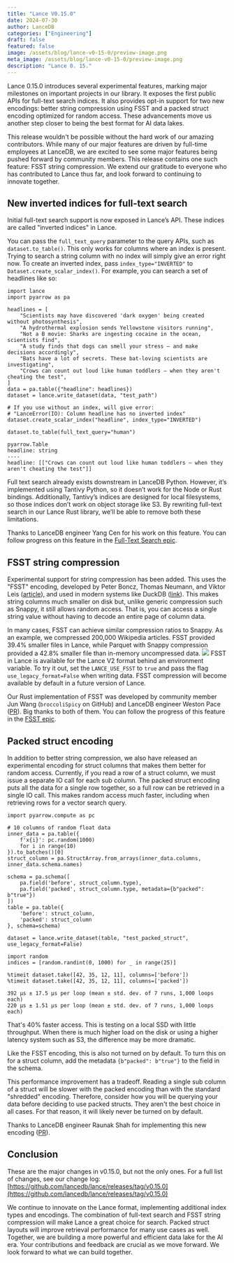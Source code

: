 ```yaml
---
title: "Lance V0.15.0"
date: 2024-07-30
author: LanceDB
categories: ["Engineering"]
draft: false
featured: false
image: /assets/blog/lance-v0-15-0/preview-image.png
meta_image: /assets/blog/lance-v0-15-0/preview-image.png
description: "Lance 0. 15."
---
```


Lance 0.15.0 introduces several experimental features, marking major milestones on important projects in our library. It exposes the first public APIs for full-text search indices. It also provides opt-in support for two new encodings: better string compression using FSST and a packed struct encoding optimized for random access. These advancements move us another step closer to being the best format for AI data lakes.

This release wouldn't be possible without the hard work of our amazing contributors. While many of our major features are driven by full-time employees at LanceDB, we are excited to see some major features being pushed forward by community members. This release contains one such feature: FSST string compression. We extend our gratitude to everyone who has contributed to Lance thus far, and look forward to continuing to innovate together.

## New inverted indices for full-text search

Initial full-text search support is now exposed in Lance’s API. These indices are called "inverted indices" in Lance.

You can pass the `full_text_query` parameter to the query APIs, such as `dataset.to_table()`. This only works for columns where an index is present. Trying to search a string column with no index will simply give an error right now. To create an inverted index, pass `index_type="INVERTED"` to `Dataset.create_scalar_index()`. For example, you can search a set of headlines like so:

    import lance
    import pyarrow as pa

    headlines = [
        "Scientists may have discovered 'dark oxygen' being created without photosynthesis",
        "A hydrothermal explosion sends Yellowstone visitors running",
        "Not a B movie: Sharks are ingesting cocaine in the ocean, scientists find",
        "A study finds that dogs can smell your stress — and make decisions accordingly",
        "Bats have a lot of secrets. These bat-loving scientists are investigating",
        "Crows can count out loud like human toddlers — when they aren't cheating the test",
    ]
    data = pa.table({"headline": headlines})
    dataset = lance.write_dataset(data, "test_path")

    # If you use without an index, will give error:
    # "LanceError(IO): Column headline has no inverted index"
    dataset.create_scalar_index("headline", index_type="INVERTED")

    dataset.to_table(full_text_query="human")

    pyarrow.Table
    headline: string
    ----
    headline: [["Crows can count out loud like human toddlers — when they aren't cheating the test"]]

Full text search already exists downstream in LanceDB Python. However, it’s implemented using Tantivy Python, so it doesn’t work for the Node or Rust bindings. Additionally, Tantivy’s indices are designed for local filesystems, so those indices don’t work on object storage like S3. By rewriting full-text search in our Lance Rust library, we’ll be able to remove both these limitations.

Thanks to LanceDB engineer Yang Cen for his work on this feature. You can follow progress on this feature in the [Full-Text Search epic](https://github.com/lancedb/lance/issues/1195).

## FSST string compression

Experimental support for string compression has been added. This uses the "FSST" encoding, developed by Peter Boncz, Thomas Neumann, and Viktor Leis ([article](https://www.vldb.org/pvldb/vol13/p2649-boncz.pdf)), and used in modern systems like DuckDB ([link](https://duckdb.org/2022/10/28/lightweight-compression.html#fsst)). This makes string columns much smaller on disk but, unlike generic compression such as Snappy, it still allows random access. That is, you can access a single string value without having to decode an entire page of column data.

In many cases, FSST can achieve similar compression ratios to Snappy. As an example, we compressed 200,000 Wikipedia articles. FSST provided 39.4% smaller files in Lance, while Parquet with Snappy compression provided a 42.8% smaller file than in-memory uncompressed data.
![](__GHOST_URL__/content/images/2024/07/data-src-image-855d126c-e47f-44a7-b692-75aaba859bd2.png)
FSST in Lance is available for the Lance V2 format behind an environment variable. To try it out, set the `LANCE_USE_FSST` to `true` and pass the flag `use_legacy_format=False` when writing data. FSST compression will become available by default in a future version of Lance.

Our Rust implementation of FSST was developed by community member Jun Wang (`broccoliSpicy` on GitHub) and LanceDB engineer Weston Pace ([PR](https://github.com/lancedb/lance/pull/2470)). Big thanks to both of them. You can follow the progress of this feature in the [FSST epic](https://github.com/lancedb/lance/issues/2602).

## Packed struct encoding

In addition to better string compression, we also have released an experimental encoding for struct columns that makes them better for random access. Currently, if you read a row of a struct column, we must issue a separate IO call for each sub column. The packed struct encoding puts all the data for a single row together, so a full row can be retrieved in a single IO call. This makes random access much faster, including when retrieving rows for a vector search query.

    import pyarrow.compute as pc

    # 10 columns of random float data
    inner_data = pa.table({
        f'x{i}': pc.random(1000)
        for i in range(10)
    }).to_batches()[0]
    struct_column = pa.StructArray.from_arrays(inner_data.columns, inner_data.schema.names)

    schema = pa.schema([
        pa.field('before', struct_column.type),
        pa.field('packed', struct_column.type, metadata={b"packed": b"true"})
    ])
    table = pa.table({
        'before': struct_column,
        'packed': struct_column
    }, schema=schema)

    dataset = lance.write_dataset(table, "test_packed_struct", use_legacy_format=False)

    import random
    indices = [random.randint(0, 1000) for _ in range(25)]

    %timeit dataset.take([42, 35, 12, 11], columns=['before'])
    %timeit dataset.take([42, 35, 12, 11], columns=['packed'])

    392 μs ± 17.5 μs per loop (mean ± std. dev. of 7 runs, 1,000 loops each)
    220 μs ± 1.51 μs per loop (mean ± std. dev. of 7 runs, 1,000 loops each)

That's 40% faster access. This is testing on a local SSD with little throughput. When there is much higher load on the disk or using a higher latency system such as S3, the difference may be more dramatic.

Like the FSST encoding, this is also not turned on by default. To turn this on for a struct column, add the metadata `{b"packed": b"true"}` to the field in the schema.

This performance improvement has a tradeoff. Reading a single sub column of a struct will be slower with the packed encoding than with the standard "shredded" encoding. Therefore, consider how you will be querying your data before deciding to use packed structs. They aren't the best choice in all cases. For that reason, it will likely never be turned on by default.

Thanks to LanceDB engineer Raunak Shah for implementing this new encoding ([PR](https://github.com/lancedb/lance/pull/2593)).

## Conclusion

These are the major changes in v0.15.0, but not the only ones. For a full list of changes, see our change log: [https://github.com/lancedb/lance/releases/tag/v0.15.0](https://github.com/lancedb/lance/releases/tag/v0.15.0)

We continue to innovate on the Lance format, implementing additional index types and encodings. The combination of full-text search and FSST string compression will make Lance a great choice for search. Packed struct layouts will improve retrieval performance for many use cases as well. Together, we are building a more powerful and efficient data lake for the AI era. Your contributions and feedback are crucial as we move forward. We look forward to what we can build together.
